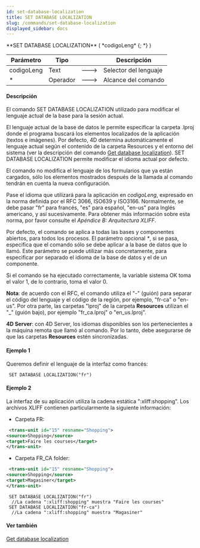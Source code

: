 ```yaml
---
id: set-database-localization
title: SET DATABASE LOCALIZATION
slug: /commands/set-database-localization
displayed_sidebar: docs
---
```


<!--REF #_command_.SET DATABASE LOCALIZATION.Syntax-->**SET DATABASE LOCALIZATION** ( *codigoLeng* {; *} )<!-- END REF-->
<!--REF #_command_.SET DATABASE LOCALIZATION.Params-->
| Parámetro | Tipo |  | Descripción |
| --- | --- | --- | --- |
| codigoLeng | Text | &#x1F852; | Selector del lenguaje |
| * | Operador | &#x1F852; | Alcance del comando |

<!-- END REF-->

#### Descripción 

<!--REF #_command_.SET DATABASE LOCALIZATION.Summary-->El comando SET DATABASE LOCALIZATION utilizado para modificar el lenguaje actual de la base para la sesión actual.<!-- END REF-->  
  
El lenguaje actual de la base de datos le permite especificar la carpeta .lproj donde el programa buscará los elementos localizados de la aplicación (textos e imágenes). Por defecto, 4D determina automáticamente el lenguaje actual según el contenido de la carpeta Resources y el entorno del sistema (ver la descripción del comando [Get database localization](get-database-localization.md "Get database localization")). SET DATABASE LOCALIZATION permite modificar el idioma actual por defecto.   
  
El comando no modifica el lenguaje de los formularios que ya están cargados, sólo los elementos mostrados después de la llamada al comando tendrán en cuenta la nueva configuración.   
  
Pase el idioma que utilizará para la aplicación en *codigoLeng*, expresado en la norma definida por el RFC 3066, ISO639 y ISO3166\. Normalmente, se debe pasar "fr" para francés, "es" para español, "en-us" para Inglés americano, y así sucesivamente. Para obtener más información sobre esta norma, por favor consulte el *Apéndice B: Arquitectura XLIFF*.  
  
Por defecto, el comando se aplica a todas las bases y componentes abiertos, para todos los procesos. El parámetro opcional *\**, si se pasa, especifica que el comando sólo se debe aplicar a la base de datos que lo llamó. Este parámetro se puede utilizar más concretamente, para especificar por separado el idioma de la base de datos y el de un componente.   
  
Si el comando se ha ejecutado correctamente, la variable sistema OK toma el valor 1, de lo contrario, toma el valor 0.  
  
**Nota**: de acuerdo con el RFC, el comando utiliza el "-" (guión) para separar el código del lenguaje y el código de la región, por ejemplo, "fr-ca" o "en-us". Por otra parte, las carpetas "lproj" de la carpeta **Resources** utilizan el "\_" (guión bajo), por ejemplo "fr\_ca.lproj" o "en\_us.lproj".   
  
**4D Server**: con 4D Server, los idiomas disponibles son los pertenecientes a la máquina remota que llamó al comando. Por lo tanto, debe asegurarse de que las carpetas **Resources** estén sincronizadas.

#### Ejemplo 1 

Queremos definir el lenguaje de la interfaz como francés:

```4d
 SET DATABASE LOCALIZATION("fr")
```

#### Ejemplo 2 

La interfaz de su aplicación utiliza la cadena estática ":xliff:shopping". Los archivos XLIFF contienen particularmente la siguiente información:

* Carpeta FR:  
```XML  
 <trans-unit id="15" resname="Shopping">  
<source>Shopping</source>  
<target>Faire les courses</target>  
</trans-unit>  
```
* Carpeta FR\_CA folder:  
```XML  
 <trans-unit id="15" resname="Shopping">  
<source>Shopping</source>  
<target>Magasiner</target>  
</trans-unit>  
```

```4d
 SET DATABASE LOCALIZATION("fr")
  //La cadena ":xliff:shopping" muestra "Faire les courses"
 SET DATABASE LOCALIZATION("fr-ca")
  //La cadena ":xliff:shopping" muestra "Magasiner"
```

#### Ver también 

[Get database localization](get-database-localization.md)  